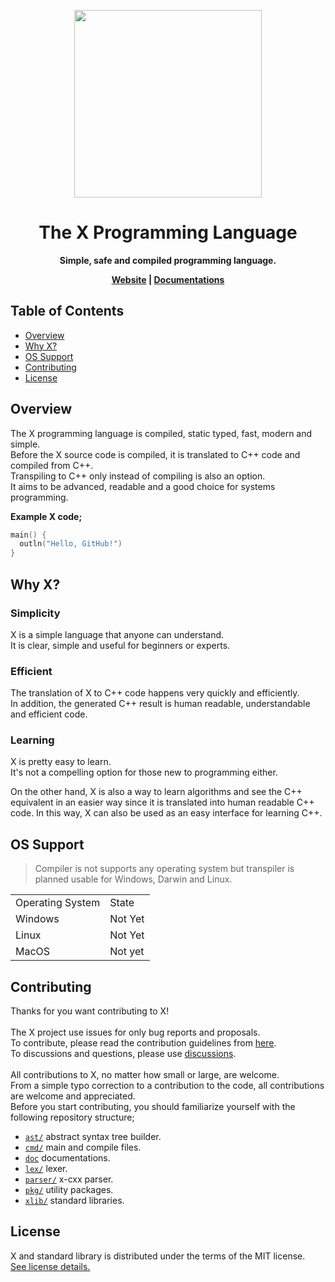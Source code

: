 <div align="center">
<p>
    <img width="300" src="https://raw.githubusercontent.com/the-xlang/resources/main/x.svg?sanitize=true">
</p>
<h1>The X Programming Language</h1>
<strong>Simple, safe and compiled programming language.

[Website](https://the-xlang.github.io/website/) |
[Documentations](https://the-xlang.github.io/website/pages/docs.html)

</strong>
</div>

## Table of Contents
<div class="toc">
  <ul>
    <li><a href="#overview">Overview</a></li>
    <li><a href="#why_x">Why X?</a></li>
    <li><a href="#os_support">OS Support</a></li>
    <li><a href="#contributing">Contributing</a></li>
    <li><a href="#license">License</a></li>
  </ul>
</div>

<h2 id="overview">Overview</h2>

The X programming language is compiled, static typed, fast, modern and simple.<br>
Before the X source code is compiled, it is translated to C++ code and compiled from C++.<br>
Transpiling to C++ only instead of compiling is also an option.<br>
It aims to be advanced, readable and a good choice for systems programming.

<strong>Example X code;</strong>
```go
main() {
  outln("Hello, GitHub!")
}
```

<h2 id="why_x">Why X?</h2>

<h3>Simplicity</h3>

X is a simple language that anyone can understand. <br>
It is clear, simple and useful for beginners or experts.

<h3>Efficient</h3>

The translation of X to C++ code happens very quickly and efficiently. <br>
In addition, the generated C++ result is human readable, understandable and efficient code.

<h3>Learning</h3>

X is pretty easy to learn. <br>
It's not a compelling option for those new to programming either.

On the other hand, X is also a way to learn algorithms and see the C++ equivalent in an easier way since it is translated into human readable C++ code.
In this way, X can also be used as an easy interface for learning C++.

<h2 id="os_support">OS Support</h2>

> Compiler is not supports any operating system but transpiler is planned usable for Windows, Darwin and Linux.

<table>
    <tr>
        <td>Operating System</td>
        <td>State</td>
    </tr>
    <tr>
        <td>Windows</td>
        <td>Not Yet</td>
    </tr>
    <tr>
        <td>Linux</td>
        <td>Not Yet</td>
    </tr>
    <tr>
        <td>MacOS</td>
        <td>Not yet</td>
    </tr>
</table>

<h2 id="contributing">Contributing</h2>

Thanks for you want contributing to X!
<br><br>
The X project use issues for only bug reports and proposals. <br>
To contribute, please read the contribution guidelines from <a href="https://the-xlang.github.io/website/pages/contributing.html">here</a>. <br>
To discussions and questions, please use <a href="https://github.com/the-xlang/x/discussions">discussions</a>.
<br><br>
All contributions to X, no matter how small or large, are welcome. <br>
From a simple typo correction to a contribution to the code, all contributions are welcome and appreciated. <br>
Before you start contributing, you should familiarize yourself with the following repository structure; <br>

+ [``ast/``](https://github.com/the-xlang/x/blob/main/ast) abstract syntax tree builder.
+ [``cmd/``](https://github.com/the-xlang/x/blob/main/cmd) main and compile files.
+ [``doc``](https://github.com/the-xlang/x/blob/main/docs) documentations.
+ [``lex/``](https://github.com/the-xlang/x/blob/main/lex) lexer.
+ [``parser/``](https://github.com/the-xlang/x/blob/main/parser) x-cxx parser.
+ [``pkg/``](https://github.com/the-xlang/x/blob/main/pkg) utility packages.
+ [``xlib/``](https://github.com/the-xlang/x/blob/main/xlib) standard libraries.

<h2 id="license">License</h2>

X and standard library is distributed under the terms of the MIT license. <br>
[See license details.](https://the-xlang.github.io/website/pages/license.html)
